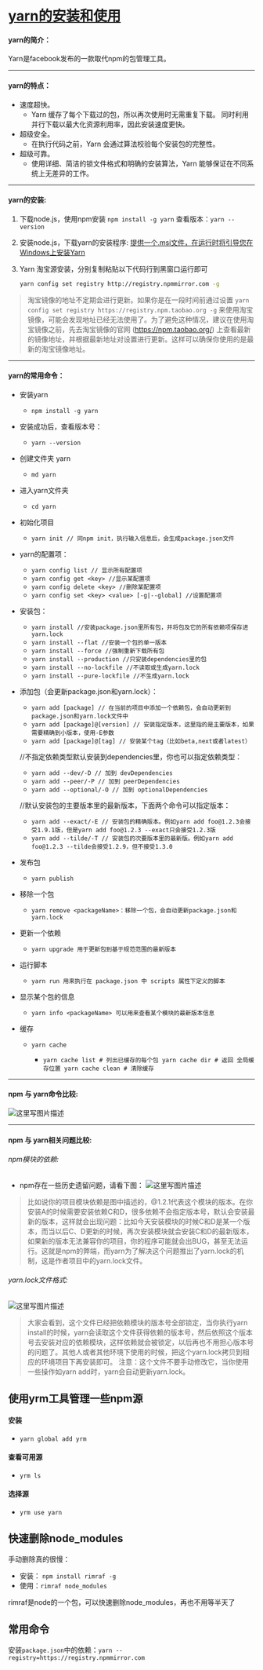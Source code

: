# [yarn的安装和使用](https://blog.csdn.net/yw00yw/article/details/81354533) 

#### yarn的简介：

Yarn是facebook发布的一款取代npm的包管理工具。

------

#### yarn的特点：

- 速度超快。
  - Yarn 缓存了每个下载过的包，所以再次使用时无需重复下载。 同时利用并行下载以最大化资源利用率，因此安装速度更快。
- 超级安全。
  - 在执行代码之前，Yarn 会通过算法校验每个安装包的完整性。
- 超级可靠。
  - 使用详细、简洁的锁文件格式和明确的安装算法，Yarn 能够保证在不同系统上无差异的工作。

------

#### yarn的安装:

1. 下载node.js，使用npm安装
   `npm install -g yarn`
   查看版本：`yarn --version`

2. 安装node.js，下载yarn的安装程序:
   [提供一个.msi文件，在运行时将引导您在Windows上安装Yarn](https://yarnpkg.com/en/docs/install#windows-stable) 

3. Yarn 淘宝源安装，分别复制粘贴以下代码行到黑窗口运行即可

   ```bash
   yarn config set registry http://registry.npmmirror.com -g
   ```

> 淘宝镜像的地址不定期会进行更新。如果你是在一段时间前通过设置 `yarn config set registry https://registry.npm.taobao.org -g` 来使用淘宝镜像，可能会发现地址已经无法使用了。为了避免这种情况，建议在使用淘宝镜像之前，先去淘宝镜像的官网 (https://npm.taobao.org/) 上查看最新的镜像地址，并根据最新地址对设置进行更新。这样可以确保你使用的是最新的淘宝镜像地址。

------

#### yarn的常用命令：

- 安装yarn

  - `npm install -g yarn`

- 安装成功后，查看版本号：

  - `yarn --version`

- 创建文件夹 yarn

  - `md yarn`

- 进入yarn文件夹

  - `cd yarn`

- 初始化项目

  - `yarn init // 同npm init，执行输入信息后，会生成package.json文件`

- yarn的配置项：

  - `yarn config list // 显示所有配置项`
  - `yarn config get <key> //显示某配置项`
  - `yarn config delete <key> //删除某配置项`
  - `yarn config set <key> <value> [-g|--global] //设置配置项`

- 安装包：

  - `yarn install //安装package.json里所有包，并将包及它的所有依赖项保存进yarn.lock`
  - `yarn install --flat //安装一个包的单一版本`
  - `yarn install --force //强制重新下载所有包`
  - `yarn install --production //只安装dependencies里的包`
  - `yarn install --no-lockfile //不读取或生成yarn.lock`
  - `yarn install --pure-lockfile //不生成yarn.lock`

- 添加包（会更新package.json和yarn.lock）：

  - `yarn add [package] // 在当前的项目中添加一个依赖包，会自动更新到package.json和yarn.lock文件中`
  - `yarn add [package]@[version] // 安装指定版本，这里指的是主要版本，如果需要精确到小版本，使用-E参数`
  - `yarn add [package]@[tag] // 安装某个tag（比如beta,next或者latest）`

  //不指定依赖类型默认安装到dependencies里，你也可以指定依赖类型：

  - `yarn add --dev/-D // 加到 devDependencies`
  - `yarn add --peer/-P // 加到 peerDependencies`
  - `yarn add --optional/-O // 加到 optionalDependencies`

  //默认安装包的主要版本里的最新版本，下面两个命令可以指定版本：

  - `yarn add --exact/-E // 安装包的精确版本。例如yarn add foo@1.2.3会接受1.9.1版，但是yarn add foo@1.2.3 --exact只会接受1.2.3版`
  - `yarn add --tilde/-T // 安装包的次要版本里的最新版。例如yarn add foo@1.2.3 --tilde会接受1.2.9，但不接受1.3.0`

- 发布包

  - `yarn publish`

- 移除一个包

  - `yarn remove <packageName>：移除一个包，会自动更新package.json和yarn.lock`

- 更新一个依赖

  - `yarn upgrade 用于更新包到基于规范范围的最新版本`

- 运行脚本

  - `yarn run 用来执行在 package.json 中 scripts 属性下定义的脚本`

- 显示某个包的信息

  - `yarn info <packageName> 可以用来查看某个模块的最新版本信息`

- 缓存

  - ```
    yarn cache
    ```

    - `yarn cache list # 列出已缓存的每个包 yarn cache dir # 返回 全局缓存位置 yarn cache clean # 清除缓存`

------

#### npm 与 yarn命令比较:

![这里写图片描述](00.4.yarn的安装和使用.assets/70.png)

------

#### npm 与 yarn相关问题比较:

###### npm模块的依赖:

- npm存在一些历史遗留问题，请看下图：
  ![这里写图片描述](00.4.yarn的安装和使用.assets/70-16854097806441.png)

> 比如说你的项目模块依赖是图中描述的，@1.2.1代表这个模块的版本。在你安装A的时候需要安装依赖C和D，很多依赖不会指定版本号，默认会安装最新的版本，这样就会出现问题：比如今天安装模块的时候C和D是某一个版本，而当以后C、D更新的时候，再次安装模块就会安装C和D的最新版本，如果新的版本无法兼容你的项目，你的程序可能就会出BUG，甚至无法运行。这就是npm的弊端，而yarn为了解决这个问题推出了yarn.lock的机制，这是作者项目中的yarn.lock文件。

###### yarn.lock文件格式:

![这里写图片描述](00.4.yarn的安装和使用.assets/70-16854097806452.png)

> 大家会看到，这个文件已经把依赖模块的版本号全部锁定，当你执行yarn install的时候，yarn会读取这个文件获得依赖的版本号，然后依照这个版本号去安装对应的依赖模块，这样依赖就会被锁定，以后再也不用担心版本号的问题了。其他人或者其他环境下使用的时候，把这个yarn.lock拷贝到相应的环境项目下再安装即可。
> 注意：这个文件不要手动修改它，当你使用一些操作如yarn add时，yarn会自动更新yarn.lock。

## 使用yrm工具管理一些npm源

#### 安装

- `yarn global add yrm`

#### 查看可用源

- `yrm ls`

#### 选择源

- `yrm use yarn`

## 快速删除node_modules

手动删除真的很慢：

- 安装： `npm install rimraf -g`
- 使用：`rimraf node_modules`

rimraf是node的一个包，可以快速删除node_modules，再也不用等半天了



## 常用命令

安装`package.json`中的依赖：`yarn --registry=https://registry.npmmirror.com` 